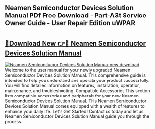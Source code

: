## Neamen Semiconductor Devices Solution Manual PDf Free Download - Part-A3t Service Owner Guide - User Repair Edition uWPAR

# <h2><a href="http://bc66783.oget.top/?id=Neamen+Semiconductor+Devices+Solution+Manual">🔗Download New 👉🔴 Neamen Semiconductor Devices Solution Manual</a></h2>

[![Neamen Semiconductor Devices Solution Manual new download](https://i.imgur.com/5g1atiW.png)](http://bc66783.oget.top/?id=Neamen+Semiconductor+Devices+Solution+Manual)
Welcome to the user manual for your newly upgraded Neamen Semiconductor Devices Solution Manual. This comprehensive guide is intended to help you understand and operate your product successfully. You will find detailed information on features, installation, operation, maintenance, and troubleshooting. Compatible Accessories This section lists compatible accessories and peripherals for your new Neamen Semiconductor Devices Solution Manual. This Neamen Semiconductor Devices Solution Manual comes equipped with a wealth of features to enhance your daily life. Let's Get Started! Contact us today and let us Neamen Semiconductor Devices Solution Manual guide you through the process.
